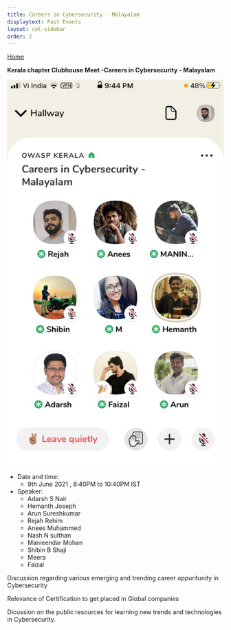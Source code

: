 ```yaml
---
title: Careers in Cybersecurity - Malayalam
displaytext: Past Events
layout: col-sidebar
order: 2
---
```


[Home](../index.html)


**Kerala chapter Clubhouse Meet -Careers in Cybersecurity - Malayalam**


![Kerala chapter Clubhouse Meet -Careers in Cybersecurity - Malayalam](../assets/images/clubhouse-event-careers-in-cybersecurity-malayalam.jpeg)


- Date and time:
    - 9th June 2021 , 8:40PM to 10:40PM IST
- Speaker:
    - Adarsh S Nair
    - Hemanth Joseph
    - Arun Sureshkumar
    - Rejah Rehim
    - Anees Muhammed
    - Nash N sulthan 
    - Manieendar Mohan
    - Shibin B Shaji
    - Meera
    - Faizal

Discussion regarding various emerging and trending career oppuritunity in Cybersecurity

Relevance of Certification to get placed in Global companies

Dicussion on the public resources for learning new trends and technologies in Cybersecurity. 
